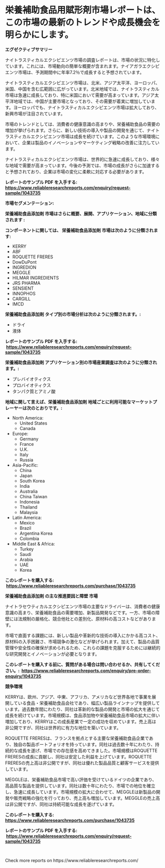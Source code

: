<p><h1>栄養補助食品用賦形剤市場レポートは、この市場の最新のトレンドや成長機会を明らかにします。</h1></p><p><strong>エグゼクティブサマリー</strong></p>
<p><p>ナイトラスティカルエクシピエンツ市場の調査レポートは、市場の状況に特化しています。これには、市場動向の簡単な概要が含まれます。ナイアガラエクシピエンツ市場は、予測期間中に年率7.2％で成長すると予想されています。 </p><p>ナイトラスティカルエクシピエンツ市場は、北米、アジア太平洋、ヨーロッパ、米国、中国を含む広範囲に広がっています。北米地域では、ナイトラスティカル市場は急速に成長しており、特に米国において需要が高まっています。アジア太平洋地域では、中国が主要市場となっており、その需要が着実に増加しています。ヨーロッパでも、ナイトラスティカルエクシピエンツ市場は拡大しており、新興市場が注目されています。</p><p>市場のトレンドとしては、消費者の健康意識の高まりや、栄養補助食品の需要の増加が挙げられます。さらに、新しい技術の導入や製品の開発を通じて、ナイトラスティカルエクシピエンツ市場は成長を続けています。このような市場環境において、企業は製品のイノベーションやマーケティング戦略の改善に注力しています。</p><p>ナイトラスティカルエクシピエンツ市場は、世界的に急速に成長しており、様々な地域で需要が高まっています。今後の予測では、市場の成長がさらに加速すると予想されており、企業は市場の変化に柔軟に対応する必要があります。</p></p>
<p><strong>レポートのサンプル PDF を入手する: <a href="https://www.reliableresearchreports.com/enquiry/request-sample/1043735">https://www.reliableresearchreports.com/enquiry/request-sample/1043735</a></strong></p>
<p><strong>市場セグメンテーション:</strong></p>
<p><strong> 栄養補助食品添加剤 市場はさらに概要、展開、アプリケーション、地域に分類されます :</strong></p>
<p><strong>コンポーネントに関しては、 栄養補助食品添加剤 市場は次のように分類されます: &nbsp;</strong></p>
<p><ul><li>KERRY</li><li>ABF</li><li>ROQUETTE FRERES</li><li>DowDuPont</li><li>INGREDION</li><li>MEGGLE</li><li>HILMAR INGREDIENTS</li><li>JRS PHARMA</li><li>SENSIENT</li><li>INNOPHOS</li><li>CARGILL</li><li>IMCD</li></ul></p>
<p><strong> 栄養補助食品添加剤 タイプ別の市場分析は次のように分類されます。:</strong></p>
<p><ul><li>ドライ</li><li>液体</li></ul></p>
<p><strong>レポートのサンプル PDF を入手する: &nbsp;<a href="https://www.reliableresearchreports.com/enquiry/request-sample/1043735">https://www.reliableresearchreports.com/enquiry/request-sample/1043735</a></strong></p>
<p><strong> 栄養補助食品添加剤 アプリケーション別の市場産業調査は次のように分類されます。:</strong></p>
<p><ul><li>プレバイオティクス</li><li>プロバイオティクス</li><li>タンパク質とアミノ酸</li></ul></p>
<p><strong>地域に関して言えば、栄養補助食品添加剤 地域ごとに利用可能なマーケットプレーヤーは次のとおりです。:</strong></p>
<p><ul>
    <li>
        North America:
        <ul>
            <li>United States</li>
            <li>Canada</li>
        </ul>
    </li>
    <li>
        Europe:
        <ul>
            <li>Germany</li>
            <li>France</li>
            <li>U.K.</li>
            <li>Italy</li>
            <li>Russia</li>
        </ul>
    </li>
    <li>
        Asia-Pacific:
        <ul>
            <li>China</li>
            <li>Japan</li>
            <li>South Korea</li>
            <li>India</li>
            <li>Australia</li>
            <li>China Taiwan</li>
            <li>Indonesia</li>
            <li>Thailand</li>
            <li>Malaysia</li>
        </ul>
    </li>
    <li>
        Latin America:
        <ul>
            <li>Mexico</li>
            <li>Brazil</li>
            <li>Argentina Korea</li>
            <li>Colombia</li>
        </ul>
    </li>
    <li>
        Middle East & Africa:
        <ul>
            <li>Turkey</li>
            <li>Saudi</li>
            <li>Arabia</li>
            <li>UAE</li>
            <li>Korea</li>
        </ul>
    </li>
    </ul></p>
<p><strong>このレポートを購入する: &nbsp;<a href="https://www.reliableresearchreports.com/purchase/1043735">https://www.reliableresearchreports.com/purchase/1043735</a></strong></p>
<p><strong>栄養補助食品添加剤 の主な推進要因と障壁 市場</strong></p>
<p><p>ナイトラセウティカルエクシピエンツ市場の主要なドライバーは、消費者の健康意識の高まり、栄養補助食品の需要増加、新製品開発などです。一方、市場の障壁には法規制の厳格化、競合他社との差別化、原材料の高コストなどがあります。</p><p>市場で直面する課題には、新しい製品や革新的な技術の導入にかかる高コスト、原材料の入手困難さ、市場競争の激化などが挙げられます。加えて、製品の品質管理や安全性の確保が求められるため、これらの課題を克服するためには継続的な研究開発とイノベーションが必要となります。</p></p>
<p><strong>このレポートを購入する前に、質問がある場合は問い合わせるか、共有してください。:&nbsp; <a href="https://www.reliableresearchreports.com/enquiry/pre-order-enquiry/1043735">https://www.reliableresearchreports.com/enquiry/pre-order-enquiry/1043735</a></strong></p>
<p><strong>競争環境</strong></p>
<p><p>KERRYは、欧州、アジア、中東、アフリカ、アメリカなど世界各地で事業を展開している食品・栄養補助食品会社であり、幅広い製品ラインナップを提供しています。過去数年間にわたり、同社は革新的な製品の開発と市場の拡大を通じて成長を続けています。市場規模は、食品添加物や栄養補助食品市場の拡大に伴い増加しており、KERRYはこの成長産業で一定の成功を収めています。売上高は非公開ですが、同社は世界的に有力な地位を築いています。</p><p>ROQUETTE FRERESは、フランスを拠点とする主要な栄養補助食品企業であり、独自の製品ポートフォリオを持っています。同社は過去数十年にわたり、持続的な成長を遂げ、市場での存在感を高めてきました。市場規模はROQUETTE FRERESの成長に貢献し、同社は安定した利益を上げています。ROQUETTE FRERESの売上高は非公開ですが、同社は優れた製品品質と顧客サービスを提供しています。</p><p>MEGGLEは、栄養補助食品市場で高い評価を受けているドイツの企業であり、高品質な製品を提供しています。同社は数十年にわたり、市場での地位を確立し、急速に成長しています。市場規模の拡大に合わせて、MEGGLEは新製品の開発や販売戦略の強化を行っており、売上高も増加しています。MEGGLEの売上高は非公開ですが、同社は持続可能な成長を遂げています。</p></p>
<p><strong>このレポートを購入する: &nbsp; <a href="https://www.reliableresearchreports.com/purchase/1043735">https://www.reliableresearchreports.com/purchase/1043735</a></strong></p>
<p><strong>レポートのサンプル PDF を入手する: &nbsp;<a href="https://www.reliableresearchreports.com/enquiry/request-sample/1043735">https://www.reliableresearchreports.com/enquiry/request-sample/1043735</a></strong><strong></strong></p>
<p>&nbsp;</p>
<p>Check more reports on https://www.reliableresearchreports.com/</p>